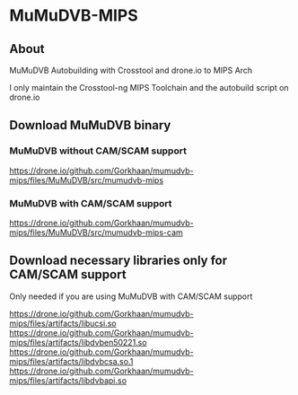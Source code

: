 # MuMuDVB-MIPS

## About

MuMuDVB Autobuilding with Crosstool and drone.io to MIPS Arch

I only maintain the Crosstool-ng MIPS Toolchain and the autobuild script on drone.io

## Download MuMuDVB binary

### MuMuDVB without CAM/SCAM support
https://drone.io/github.com/Gorkhaan/mumudvb-mips/files/MuMuDVB/src/mumudvb-mips

### MuMuDVB with CAM/SCAM support
https://drone.io/github.com/Gorkhaan/mumudvb-mips/files/MuMuDVB/src/mumudvb-mips-cam

## Download necessary libraries only for CAM/SCAM support

Only needed if you are using MuMuDVB with CAM/SCAM support

https://drone.io/github.com/Gorkhaan/mumudvb-mips/files/artifacts/libucsi.so
https://drone.io/github.com/Gorkhaan/mumudvb-mips/files/artifacts/libdvben50221.so
https://drone.io/github.com/Gorkhaan/mumudvb-mips/files/artifacts/libdvbcsa.so.1
https://drone.io/github.com/Gorkhaan/mumudvb-mips/files/artifacts/libdvbapi.so
